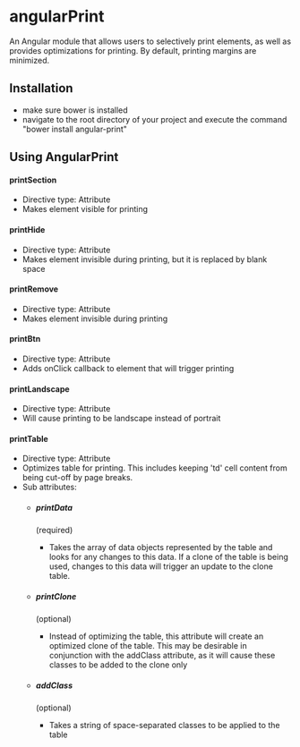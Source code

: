 # angularPrint
An Angular module that allows users to selectively print elements, as well as provides optimizations for printing. By default, printing margins are minimized.

<h2>Installation</h2>
<ul>
  <li>make sure bower is installed</li>
  <li>navigate to the root directory of your project and execute the command "bower install angular-print"</li>
</ul>

<h2>Using AngularPrint</h2>
<h4>printSection</h4>
<ul>
  <li>Directive type: Attribute</li>
  <li>Makes element visible for printing</li>
</ul>
<h4>printHide</h4>
<ul>
  <li>Directive type: Attribute</li>
  <li>Makes element invisible during printing, but it is replaced by blank space</li>
</ul>
<h4>printRemove</h4>
<ul>
  <li>Directive type: Attribute</li>
  <li>Makes element invisible during printing</li>
</ul>
<h4>printBtn</h4>
<ul>
  <li>Directive type: Attribute</li>
  <li>Adds onClick callback to element that will trigger printing</li>
</ul>
<h4>printLandscape</h4>
<ul>
  <li>Directive type: Attribute</li>
  <li>Will cause printing to be landscape instead of portrait</li>
</ul>
<h4>printTable</h4>
<ul>
  <li>Directive type: Attribute</li>
  <li>Optimizes table for printing. This includes keeping 'td' cell content from being cut-off by page breaks.</li>
  <li>Sub attributes:</li>
  <ul>
    <li><h5>printData</h5> (required)</li>
    <ul>
      <li>Takes the array of data objects represented by the table and looks for any changes to this data. If a clone of the table is being used, changes to this data will trigger an update to the clone table.</li>
    </ul>
    <li><h5>printClone</h5> (optional)</li>
    <ul>
      <li>Instead of optimizing the table, this attribute will create an optimized clone of the table. This may be desirable in conjunction with the addClass attribute, as it will cause these classes to be added to the clone only</li>
    </ul>
    <li><h5>addClass</h5> (optional)</li>
    <ul>
      <li>Takes a string of space-separated classes to be applied to the table</li>
    </ul>
</ul>

